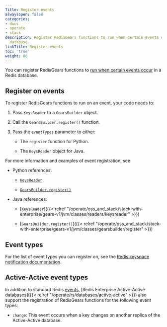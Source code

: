 ```yaml
---
Title: Register events
alwaysopen: false
categories:
- docs
- operate
- stack
description: Register RedisGears functions to run when certain events occur in a Redis
  database.
linkTitle: Register events
toc: 'true'
weight: 80
---
```


You can register RedisGears functions to [run when certain events occur](https://oss.redis.com/redisgears/intro.html#event-processing) in a Redis database.

## Register on events

To register RedisGears functions to run on an event, your code needs to:

1. Pass `KeysReader` to a `GearsBuilder` object.

1. Call the `GearsBuilder.register()` function.

1. Pass the `eventTypes` parameter to either:

    - The `register` function for Python.
    
    - The `KeysReader` object for Java.

For more information and examples of event registration, see:

- Python references:

    - [`KeysReader`](https://oss.redis.com/redisgears/readers.html#keysreader)

    - [`GearsBuilder.register()`](https://oss.redis.com/redisgears/functions.html#register)

- Java references:

    - [`KeysReader`]({{< relref "/operate/oss_and_stack/stack-with-enterprise/gears-v1/jvm/classes/readers/keysreader" >}})

    - [`GearsBuilder.register()`]({{< relref "/operate/oss_and_stack/stack-with-enterprise/gears-v1/jvm/classes/gearsbuilder/register" >}})

## Event types

For the list of event types you can register on, see the [Redis keyspace notification documentation](https://redis.io/docs/manual/keyspace-notifications/#events-generated-by-different-commands).

## Active-Active event types

In addition to standard Redis [events](https://redis.io/docs/manual/keyspace-notifications/#events-generated-by-different-commands), [Redis Enterprise Active-Active databases]({{< relref "/operate/rs/databases/active-active" >}}) also support the registration of RedisGears functions for the following event types:

- `change`: This event occurs when a key changes on another replica of the Active-Active database.
